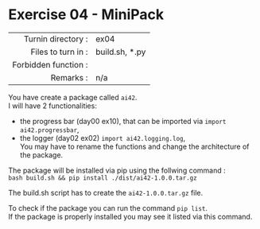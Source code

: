 # Exercise 04 - MiniPack

|                         |                    |
| -----------------------:| ------------------ |
|   Turnin directory :    |  ex04              |
|   Files to turn in :    |  build.sh, *.py    |
|   Forbidden function :  |                    |
|   Remarks :             |  n/a               |

You have create a package called `ai42`.  
I will have 2 functionalities: 
* the progress bar (day00 ex10), that can be imported via `import ai42.progressbar`,
* the logger (day02 ex02) `import ai42.logging.log`,  
You may have to rename the functions and change the architecture of the package.

The package will be installed via pip using the follwing command :  
`bash build.sh && pip install ./dist/ai42-1.0.0.tar.gz`  

The build.sh script has to create the `ai42-1.0.0.tar.gz` file.  

To check if the package you can run the command `pip list`.  
If the package is properly installed you may see it listed via this command.  
